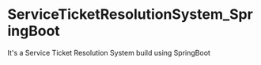 # ServiceTicketResolutionSystem_SpringBoot
It's a Service Ticket Resolution System build using SpringBoot
